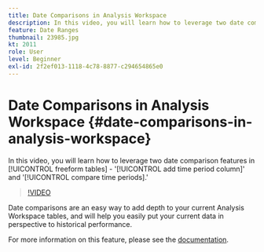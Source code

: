 ```yaml
---
title: Date Comparisons in Analysis Workspace
description: In this video, you will learn how to leverage two date comparison features in freeform tables - 'add time period column' and 'compare time periods.'
feature: Date Ranges
thumbnail: 23985.jpg
kt: 2011
role: User
level: Beginner
exl-id: 2f2ef013-1118-4c78-8877-c294654865e0
---
```

# Date Comparisons in Analysis Workspace {#date-comparisons-in-analysis-workspace}

In this video, you will learn how to leverage two date comparison features in [!UICONTROL freeform tables] - '[!UICONTROL add time period column]' and '[!UICONTROL compare time periods].'

>[!VIDEO](https://video.tv.adobe.com/v/23985/?quality=12&learn=on)

Date comparisons are an easy way to add depth to your current Analysis Workspace tables, and will help you easily put your current data in perspective to historical performance.

For more information on this feature, please see the [documentation](https://experienceleague.adobe.com/en/docs/analytics/analyze/analysis-workspace/components/calendar-date-ranges/time-comparison).
